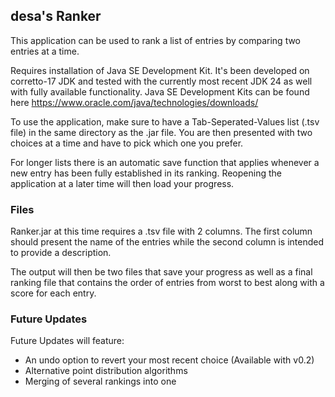## desa's Ranker

This application can be used to rank a list of entries by comparing two entries at a time.

Requires installation of Java SE Development Kit. It's been developed on corretto-17 JDK
and tested with the currently most recent JDK 24 as well with fully available functionality.
Java SE Development Kits can be found here https://www.oracle.com/java/technologies/downloads/

To use the application, make sure to have a Tab-Seperated-Values list (.tsv file) in the same 
directory as the .jar file. You are then presented with two choices at a time and have to
pick which one you prefer.

For longer lists there is an automatic save function that applies whenever a new entry has been
fully established in its ranking. Reopening the application at a later time will then load
your progress.

### Files

Ranker.jar at this time requires a .tsv file with 2 columns. The first column should present the name
of the entries while the second column is intended to provide a description.

The output will then be two files that save your progress as well as a final ranking file that
contains the order of entries from worst to best along with a score for each entry.

### Future Updates

Future Updates will feature:

* An undo option to revert your most recent choice (Available with v0.2)
* Alternative point distribution algorithms
* Merging of several rankings into one
